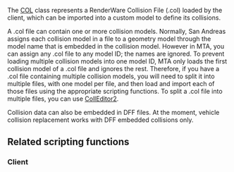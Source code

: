 The [COL](/docs/col.md "wikilink") class represents a RenderWare Collision File (.col) loaded by the client, which can be imported into a custom model to define its collisions.

A .col file can contain one or more collision models. Normally, San Andreas assigns each collision model in a file to a geometry model through the model name that is embedded in the collision model. However in MTA, you can assign any .col file to any model ID; the names are ignored. To prevent loading multiple collision models into one model ID, MTA only loads the first collision model of a .col file and ignores the rest. Therefore, if you have a .col file containing multiple collision models, you will need to split it into multiple files, with one model per file, and then load and import each of those files using the appropriate scripting functions. To split a .col file into multiple files, you can use [CollEditor2](http://www.steve-m.com/downloads/tools/colleditor2/).

Collision data can also be embedded in DFF files. At the moment, vehicle collision replacement works with DFF embedded collisions only.

Related scripting functions
---------------------------

### Client

